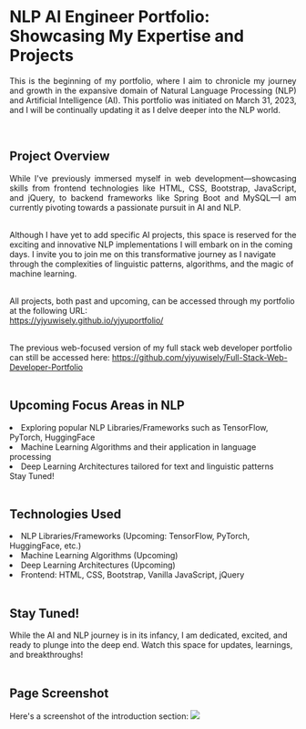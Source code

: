 <h1>NLP AI Engineer Portfolio: Showcasing My Expertise and Projects</h1>
<p align="justify">
  This is the beginning of my portfolio, where I aim to chronicle my journey and growth in the expansive domain of Natural Language Processing (NLP) and Artificial Intelligence (AI). This portfolio was initiated on March 31, 2023, and I will be continually updating it as I delve deeper into the NLP world.</p><br>

<h2>Project Overview</h2>
<p align="justify">
  While I've previously immersed myself in web development—showcasing skills from frontend technologies like HTML, CSS, Bootstrap, JavaScript, and jQuery, to backend frameworks like Spring Boot and MySQL—I am currently pivoting towards a passionate pursuit in AI and NLP.<br><br>
  
  Although I have yet to add specific AI projects, this space is reserved for the exciting and innovative NLP implementations I will embark on in the coming days. I invite you to join me on this transformative journey as I navigate through the complexities of linguistic patterns, algorithms, and the magic of machine learning.<br><br>

All projects, both past and upcoming, can be accessed through my portfolio at the following URL: <br>
https://yjyuwisely.github.io/yjyuportfolio/<br><br>

The previous web-focused version of my full stack web developer portfolio can still be accessed here:
https://github.com/yjyuwisely/Full-Stack-Web-Developer-Portfolio <br><br>
  
<h2>Upcoming Focus Areas in NLP</h2>
<p align="justify">
<li>Exploring popular NLP Libraries/Frameworks such as TensorFlow, PyTorch, HuggingFace</li>
<li>Machine Learning Algorithms and their application in language processing</li>
<li>Deep Learning Architectures tailored for text and linguistic patterns</li>
Stay Tuned!<br><br>

<h2>Technologies Used</h2>
<li>NLP Libraries/Frameworks (Upcoming: TensorFlow, PyTorch, HuggingFace, etc.)</li>
<li>Machine Learning Algorithms (Upcoming)</li>
<li>Deep Learning Architectures (Upcoming)</li>
<li>Frontend: HTML, CSS, Bootstrap, Vanilla JavaScript, jQuery</li><br>

<h2>Stay Tuned!</h2>
While the AI and NLP journey is in its infancy, I am dedicated, excited, and ready to plunge into the deep end. Watch this space for updates, learnings, and breakthroughs!<br><br>

<h2>Page Screenshot</h2>
Here's a screenshot of the introduction section:
<img src="https://github.com/yjyuwisely/yjyuportfolio/assets/124529023/b7ea5dc0-7f78-42bc-9987-e064f288e75b">
